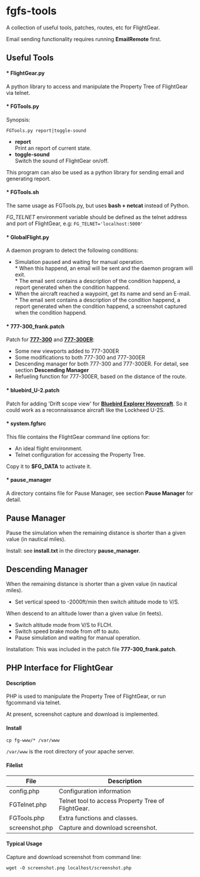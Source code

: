 fgfs-tools
==========

A collection of useful tools, patches, routes, etc for FlightGear.

Email sending functionality requires running __EmailRemote__ first.

Useful Tools
------------

#### \* FlightGear.py

A python library to access and manipulate the Property Tree of FlightGear via telnet.

#### \* FGTools.py

Synopsis:

	FGTools.py report|toggle-sound

* __report__  
  Print an report of current state.
* __toggle-sound__  
  Switch the sound of FlightGear on/off.

This program can also be used as a python library for sending email and generating report.

#### \* FGTools.sh

The same usage as FGTools.py, but uses __bash + netcat__ instead of Python.

_FG_TELNET_ environment variable should be defined as the telnet address and port of FlightGear, e.g: `FG_TELNET='localhost:5000'`

#### \* GlobalFlight.py

A daemon program to detect the following conditions:

* Simulation paused and waiting for manual operation.  
  \* When this happend, an email will be sent and the daemon program will exit.  
  \* The email sent contains a description of the condition happend, a report generated when the condition happend.
* When the aircraft reached a waypoint, get its name and send an E-mail.  
  \* The email sent contains a description of the condition happend, a report generated when the condition happend, a screenshot captured when the condition happend.

#### \* 777-300_frank.patch

Patch for [__777-300__](https://code.google.com/p/b773-flightgear/) and [__777-300ER__](https://code.google.com/p/b773-flightgear/):

* Some new viewports added to 777-300ER
* Some modifications to both 777-300 and 777-300ER
* Descending manager for both 777-300 and 777-300ER. For detail, see section __Descending Manager__
* Refueling function for 777-300ER, based on the distance of the route.

#### \* bluebird_U-2.patch

Patch for adding 'Drift scope view' for [__Bluebird Explorer Hovercraft__](http://seahorsecorral.org/data/718dd11bcecce7dd0546f98004d26a2d/bluebird-10.92.zip). So it could work as a reconnaissance aircraft like the Lockheed U-2S.

#### \* system.fgfsrc

This file contains the FlightGear command line options for:

* An ideal flight environment.
* Telnet configuration for accessing the Property Tree.

Copy it to __$FG_DATA__ to activate it.

#### \* pause_manager

A directory contains file for Pause Manager, see section __Pause Manager__ for detail.

Pause Manager
-------------

Pause the simulation when the remaining distance is shorter than a given value (in nautical miles).

Install: see **install.txt** in the directory **pause_manager**.

Descending Manager
------------------

When the remaining distance is shorter than a given value (in nautical miles).

* Set vertical speed to -2000ft/min then switch altitude mode to V/S.

When descend to an altitude lower than a given value (in feets).

* Switch altitude mode from V/S to FLCH.
* Switch speed brake mode from off to auto.
* Pause simulation and waiting for manual operation.

Installation: This was included in the patch file **777-300_frank.patch**.

PHP Interface for FlightGear
----------------------------

#### Description

PHP is used to manipulate the Property Tree of FlightGear, or run fgcommand via telnet.

At present, screenshot capture and download is implemented.

#### Install

	cp fg-www/* /var/www

`/var/www` is the root directory of your apache server.

#### Filelist

File  | Description
----- | -----------
config.php  | Configuration information
FGTelnet.php  | Telnet tool to access Property Tree of FlightGear.
FGTools.php  | Extra functions and classes.
screenshot.php  | Capture and download screenshot.

#### Typical Usage

Capture and download screenshot from command line:

	wget -O screenshot.png localhost/screenshot.php

